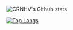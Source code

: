 ![CRNHV's Github stats](https://git-stats.hoeving.net/api?username=CRNHV&show_icons=true&theme=radical&card_width=500)

[![Top Langs](https://git-stats.hoeving.net/api/top-langs/?username=CRNHV&theme=radical&size_weight=0.5&count_weight=0.5&hide=javascript,html,css,kotlin&card_width=500&exclude_repo=ahklite,ucci-externals)](https://github.com/anuraghazra/github-readme-stats)
